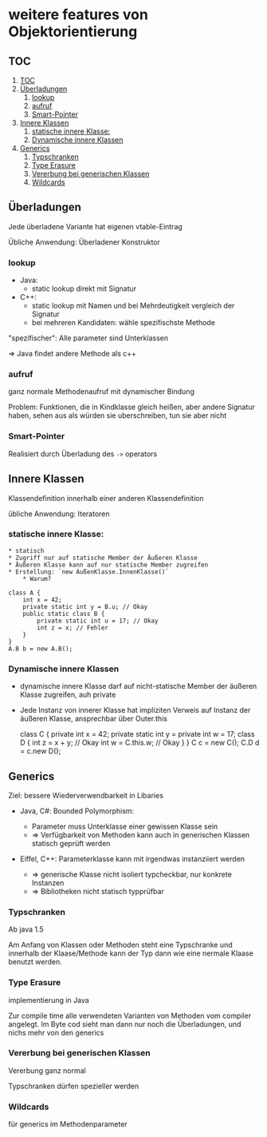 
# weitere features von Objektorientierung

## TOC

<!-- @import "[TOC]" {cmd="toc" depthFrom=2 depthTo=3 orderedList=true} -->
<!-- code_chunk_output -->

1. [TOC](#toc)
2. [Überladungen](#überladungen)
    1. [lookup](#lookup)
    2. [aufruf](#aufruf)
    3. [Smart-Pointer](#smart-pointer)
3. [Innere Klassen](#innere-klassen)
    1. [statische innere Klasse:](#statische-innere-klasse)
    2. [Dynamische innere Klassen](#dynamische-innere-klassen)
4. [Generics](#generics)
    1. [Typschranken](#typschranken)
    2. [Type Erasure](#type-erasure)
    3. [Vererbung bei generischen Klassen](#vererbung-bei-generischen-klassen)
    4. [Wildcards](#wildcards)

<!-- /code_chunk_output -->


## Überladungen

Jede überladene Variante hat eigenen vtable-Eintrag

Übliche Anwendung: Überladener Konstruktor

### lookup

* Java:
	* static lookup direkt mit Signatur
* C++:
	* static lookup mit Namen und bei Mehrdeutigkeit vergleich der Signatur
	* bei mehreren Kandidaten: wähle spezifischste Methode

"spezifischer": Alle parameter sind Unterklassen

⇒ Java findet andere Methode als c++

### aufruf

ganz normale Methodenaufruf mit dynamischer Bindung

Problem: Funktionen, die in Kindklasse gleich heißen, aber andere  Signatur haben, sehen aus als würden sie uberschreiben, tun sie aber nicht

### Smart-Pointer

Realisiert durch Überladung des `->` operators

## Innere Klassen

Klassendefinition innerhalb einer anderen Klassendefinition

übliche Anwendung: Iteratoren

### statische innere Klasse:

	* statisch
	* Zugriff nur auf statische Member der Äußeren Klasse
	* Äußeren Klasse kann auf nur statische Member zugreifen
	* Erstellung: `new AußenKlasse.InnenKlasse()`
		* Warum?

	class A {
		int x = 42;
		private static int y = B.u; // Okay
		public static class B {
			private static int u = 17; // Okay
			int z = x; // Fehler
		}
	}
	A.B b = new A.B();


### Dynamische innere Klassen

* dynamische innere Klasse darf auf nicht-statische Member der
äußeren Klasse zugreifen, auh private
* Jede Instanz von innerer Klasse hat impliziten Verweis auf Instanz der äußeren Klasse, ansprechbar über Outer.this

	class C {
	private int x = 42;
	private static int y =
	private int w = 17;
	class D {
		int z = x + y; // Okay
		int w = C.this.w; // Okay
		}
	}
	C	c = new C();
	C.D d = c.new D();

## Generics

Ziel: bessere Wiederverwendbarkeit in Libaries

* Java, C#: Bounded Polymorphism:
	* Parameter muss Unterklasse einer gewissen Klasse sein
	* ⇒ Verfügbarkeit von Methoden kann auch in generischen Klassen statisch geprüft werden

* Eiffel, C++: Parameterklasse kann mit irgendwas instanziiert werden
	*	⇒ generische Klasse nicht isoliert typcheckbar,	nur konkrete Instanzen
	*	⇒ Bibliotheken nicht statisch typprüfbar


### Typschranken

Ab java 1.5

Am Anfang von Klassen oder Methoden steht eine Typschranke und innerhalb der Klaase/Methode kann der Typ dann wie eine nermale Klaase benutzt werden.

### Type Erasure

implementierung in Java

Zur compile time alle verwendeten Varianten von Methoden vom compiler angelegt. Im Byte cod sieht man dann nur noch die Überladungen, und nichs mehr von den generics

### Vererbung bei generischen Klassen

Vererbung ganz normal

Typschranken dürfen spezieller werden


### Wildcards

für generics im Methodenparameter

